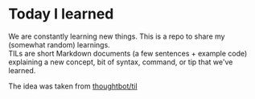 # Today I learned

We are constantly learning new things. This is a repo to share my (somewhat random) learnings.  
TILs are short Markdown documents (a few sentences + example code) explaining a new concept, bit of syntax, command, or tip that we've learned.

The idea was taken from [thoughtbot/til](https://github.com/thoughtbot/til)